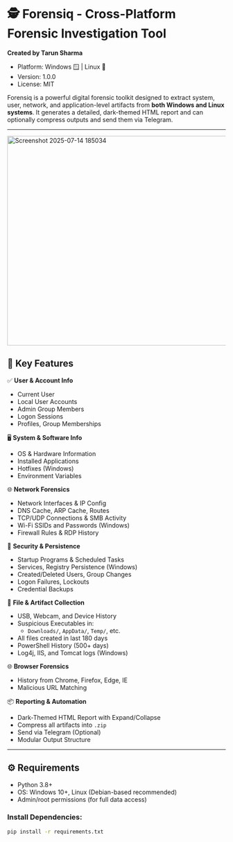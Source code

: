 # 🕵️ Forensiq - Cross-Platform Forensic Investigation Tool

**Created by Tarun Sharma**
- Platform: Windows 🪟 | Linux 🐧
- Version: 1.0.0
- License: MIT

Forensiq is a powerful digital forensic toolkit designed to extract system, user, network, and application-level artifacts from **both Windows and Linux systems**. It generates a detailed, dark-themed HTML report and can optionally compress outputs and send them via Telegram.

---
<img width="1012" height="483" alt="Screenshot 2025-07-14 185034" src="https://github.com/user-attachments/assets/c3aa32ea-b76d-42d1-a0bd-8e046ca9635e" />

## 🧩 Key Features

✅ **User & Account Info**
- Current User
- Local User Accounts
- Admin Group Members
- Logon Sessions
- Profiles, Group Memberships

🖥️ **System & Software Info**
- OS & Hardware Information
- Installed Applications
- Hotfixes (Windows)
- Environment Variables

🌐 **Network Forensics**
- Network Interfaces & IP Config
- DNS Cache, ARP Cache, Routes
- TCP/UDP Connections & SMB Activity
- Wi-Fi SSIDs and Passwords (Windows)
- Firewall Rules & RDP History

🔐 **Security & Persistence**
- Startup Programs & Scheduled Tasks
- Services, Registry Persistence (Windows)
- Created/Deleted Users, Group Changes
- Logon Failures, Lockouts
- Credential Backups

📂 **File & Artifact Collection**
- USB, Webcam, and Device History
- Suspicious Executables in:
  - `Downloads/`, `AppData/`, `Temp/`, etc.
- All files created in last 180 days
- PowerShell History (500+ days)
- Log4j, IIS, and Tomcat logs (Windows)

🌐 **Browser Forensics**
- History from Chrome, Firefox, Edge, IE
- Malicious URL Matching

📦 **Reporting & Automation**
- Dark-Themed HTML Report with Expand/Collapse
- Compress all artifacts into `.zip`
- Send via Telegram (Optional)
- Modular Output Structure

---

## ⚙️ Requirements

- Python 3.8+
- OS: Windows 10+, Linux (Debian-based recommended)
- Admin/root permissions (for full data access)

### Install Dependencies:
```bash
pip install -r requirements.txt
